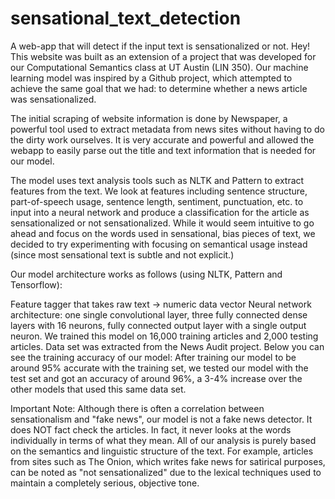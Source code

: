# sensational_text_detection
A web-app that will detect if the input text is sensationalized or not.
Hey! This website was built as an extension of a project that was developed for our Computational Semantics class at UT Austin (LIN 350). Our machine learning model was inspired by a Github project, which attempted to achieve the same goal that we had: to determine whether a news article was sensationalized.

The initial scraping of website information is done by Newspaper, a powerful tool used to extract metadata from news sites without having to do the dirty work ourselves. It is very accurate and powerful and allowed the webapp to easily parse out the title and text information that is needed for our model.

The model uses text analysis tools such as NLTK and Pattern to extract features from the text. We look at features including sentence structure, part-of-speech usage, sentence length, sentiment, punctuation, etc. to input into a neural network and produce a classification for the article as sensationalized or not sensationalized. While it would seem intuitive to go ahead and focus on the words used in sensational, bias pieces of text, we decided to try experimenting with focusing on semantical usage instead (since most sensational text is subtle and not explicit.)

Our model architecture works as follows (using NLTK, Pattern and Tensorflow):

Feature tagger that takes raw text -> numeric data vector
Neural network architecture: one single convolutional layer, three fully connected dense layers with 16 neurons, fully connected output layer with a single output neuron.
We trained this model on 16,000 training articles and 2,000 testing articles. Data set was extracted from the News Audit project. Below you can see the training accuracy of our model: 
After training our model to be around 95% accurate with the training set, we tested our model with the test set and got an accuracy of around 96%, a 3-4% increase over the other models that used this same data set.

Important Note:
Although there is often a correlation between sensationalism and "fake news", our model is not a fake news detector. It does NOT fact check the articles. In fact, it never looks at the words individually in terms of what they mean. All of our analysis is purely based on the semantics and linguistic structure of the text. For example, articles from sites such as The Onion, which writes fake news for satirical purposes, can be noted as "not sensationalized" due to the lexical techniques used to maintain a completely serious, objective tone.
